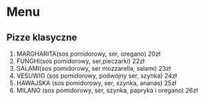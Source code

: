 # Menu

## Pizze klasyczne

1. MARGHARITA(sos pomidorowy, ser, oregano) 20zł
2. FUNGHI(sos pomidorowy, ser,pieczarki) 22zł
3. SALAMI(sos pomidorowy, ser mozzarella, salami) 23zł
4. VESUWIO (sos pomidorowy, podwójny ser, szynka) 24zł
5. HAWAJSKA (sos pomidorowy, ser, szynka, ananas) 25zł
6. MILANO (sos pomidorowy, ser, szynka, papryka i oregano) 26zł
